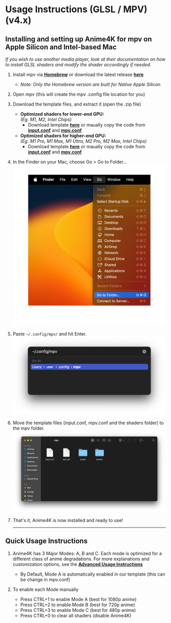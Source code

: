 # Usage Instructions (GLSL / MPV) (v4.x)

## Installing and setting up Anime4K for mpv on Apple Silicon and Intel-based Mac
*If you wish to use another media player, look at their documentation on how to install GLSL shaders and modify the shader accordingly if needed.*

  1. Install mpv via [**Homebrew**](https://formulae.brew.sh/formula/mpv) or download the latest release [**here**](https://laboratory.stolendata.net/~djinn/mpv_osx/mpv-latest.tar.gz)
     - *Note: Only the Homebrew version are built for Native Apple Silicon*

  2. Open mpv (this will create the mpv .config file location for you)

  3. Download the template files, and extract it (open the .zip file)
     - **Optimized shaders for lower-end GPU:**  
       *(Eg. M1, M2, Intel Chips)*
       - Download template [**here**](https://github.com/Tama47/Anime4K/releases/download/v4.0.1/GLSL_Mac_Linux_Low-end.zip) or maually copy the code from [**input.conf**](Template/GLSL_Mac_Linux_Low-end/input.conf) and [**mpv.conf**](Template/GLSL_Mac_Linux_Low-end/mpv.conf)
     - **Optimized shaders for higher-end GPU:**  
       *(Eg. M1 Pro, M1 Max, M1 Ultra, M2 Pro, M2 Max, Intel Chips)*
       - Download template [**here**](https://github.com/Tama47/Anime4K/releases/download/v4.0.1/GLSL_Mac_Linux_High-end.zip) or maually copy the code from [**input.conf**](Template/GLSL_Mac_Linux_High-end/input.conf) and [**mpv.conf**](Template/GLSL_Mac_Linux_High-end/mpv.conf)

  4. In the Finder on your Mac, choose Go > Go to Folder...<br>
     <img width="500" src="Screenshots/Mac/Finder.png">
     
  5. Paste `~/.config/mpv/` and hit Enter.<br>
     <img width="500" src="Screenshots/Mac/mpv/location.png">
     
  6. Move the template files (input.conf, mpv.conf and the shaders folder) to the mpv folder.
     <img width="800" src="Screenshots/Mac/mpv/config.png">
     
  7. That's it, Anime4K is now installed and ready to use!
     ____
     
## Quick Usage Instructions

  1. Anime4K has 3 Major Modes: A, B and C. Each mode is optimized for a different class of anime degradations. For more explanations and customization options, see the [**Advanced Usage Instructions**](md/GLSL_Instructions_Advanced.md#advanced-usage-instructions-glsl--mpv-v4x)<br>
     - By Default, Mode A is automatically enabled in our template (this can be change in mpv.conf)

  2. To enable each Mode manually
     - Press CTRL+1 to enable Mode A (best for 1080p anime)
     - Press CTRL+2 to enable Mode B (best for 720p anime)
     - Press CTRL+3 to enable Mode C (best for 480p anime)
     - Press CTRL+0 to clear all shaders (disable Anime4K)
